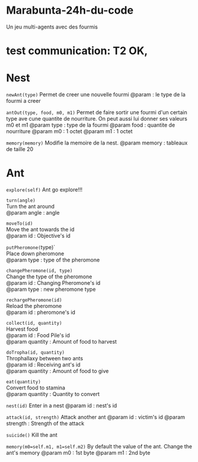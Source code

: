 # Marabunta-24h-du-code
Un jeu multi-agents avec des fourmis
# test communication: T2 OK,


# Nest


`newAnt(type)`
Permet de creer une nouvelle fourmi
@param : le type de la fourmi a creer 

`antOut(type, food, m0, m1)`
Permet de faire sortir une fourmi d'un certain type ave cune quantite de nourriture. On peut aussi lui donner ses valeurs m0 et m1
@param type : type de la fourmi
@param food : quantite de nourriture
@param m0 : 1 octet
@param m1 : 1 octet

`memory(memory)` 
Modifie la memoire de la nest.
@param memory : tableaux de taille 20

# Ant

`explore(self)`
Ant go explore!!!

`turn(angle)`  
Turn the ant around  
@param angle : angle  

`moveTo(id)`  
Move the ant towards the id   
@param id : Objective's id   


`putPheromone(`type)`  
Place down pheromone  
@param type : type of the pheromone  

`changePheromone(id, type)`  
Change the type of the pheromone  
@param id : Changing Pheromone's id  
@param type :  new pheromone type  


`rechargePheromone(id)`  
Reload the pheromone  
@param id : pheromone's id   

`collect(id, quantity)`  
Harvest food  
@param id : Food Pile's id  
@param quantity : Amount of food to harvest  

`doTropha(id, quantity)`  
Throphallaxy between two ants  
@param id : Receiving ant's id  
@param quantity :  Amount of food to give  


`eat(quantity)`  
Convert food to stamina  
@param quantity :  Quantity to convert  

`nest(id)`
Enter in a nest
@param id : nest's id
	
`attack(id, strength)`
Attack another ant
@param id : victim's id
@param strength : Strength of the attack


`suicide()`
Kill the ant
	
`memory(m0=self.m1, m1=self.m2)`
By default the value of the ant.
Change the ant's memory
@param m0 : 1st byte
@param m1 : 2nd byte
